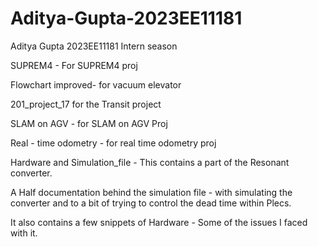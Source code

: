 # Aditya-Gupta-2023EE11181
Aditya Gupta 2023EE11181 Intern season 


SUPREM4 - For SUPREM4 proj

Flowchart improved- for vacuum elevator

201_project_17 for the Transit project

SLAM on AGV - for SLAM on AGV Proj

Real - time odometry - for real time odometry proj


Hardware and Simulation_file - This contains a part of the Resonant converter. 

A Half documentation behind the simulation file - with simulating the converter and to a bit of trying to control the dead time within Plecs.

It also contains a few snippets of Hardware  - Some of the issues I faced with it.

